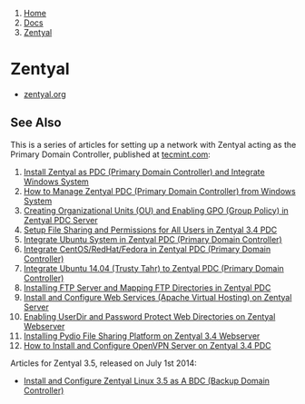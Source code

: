 <!-- -
Title: Zentyal
Description: Notes and links on Zentyal
First Published: 2014-04-09
Last Updated: 2014-09-16
- -->

<ol class="breadcrumb" itemprop="breadcrumb">
	<li><a href="/">Home</a></li>
	<li><a href="/docs/">Docs</a></li>
	<li><a href="/docs/zentyal.html">Zentyal</a></li>
</ol>

Zentyal
=======

*   [zentyal.org](http://www.zentyal.org/)

See Also
--------

This is a series of articles for setting up a network with Zentyal acting as 
the Primary Domain Controller, published at [tecmint.com](http://www.tecmint.com/):

1.  [Install Zentyal as PDC (Primary Domain Controller) and Integrate Windows 
    System](http://www.tecmint.com/install-zentyal-as-primary-domain-controller-and-integrate-windows-system/)
2.  [How to Manage Zentyal PDC (Primary Domain Controller) from Windows System](http://www.tecmint.com/how-to-manage-zentyal-primary-domain-controller-from-windows/)
3.  [Creating Organizational Units (OU) and Enabling GPO (Group Policy) in 
    Zentyal PDC Server](http://www.tecmint.com/creating-organizational-units-and-enableing-group-policy-in-zentyal/)
4.  [Setup File Sharing and Permissions for All Users in Zentyal 3.4 PDC](http://www.tecmint.com/setup-file-sharing-in-zentyal-3-4-pdc/)
5.  [Integrate Ubuntu System in Zentyal PDC (Primary Domain Controller)](http://www.tecmint.com/integrate-ubuntu-system-in-zentyal-pdc/)
6.  [Integrate CentOS/RedHat/Fedora in Zentyal PDC (Primary Domain Controller)](http://www.tecmint.com/integrate-centos-in-zentyal-pdc/)
7.  [Integrate Ubuntu 14.04 (Trusty Tahr) to Zentyal PDC (Primary Domain Controller)](http://www.tecmint.com/integrate-ubuntu-14-04-to-zentyal-pdc/)
8.  [Installing FTP Server and Mapping FTP Directories in Zentyal PDC](http://www.tecmint.com/installing-ftp-server-and-mapping-ftp-directories-in-zentyal-pdc-part-8/)
9.  [Install and Configure Web Services (Apache Virtual Hosting) on Zentyal 
    Server](http://www.tecmint.com/install-and-configure-web-services-on-zentyal/)
10. [Enabling UserDir and Password Protect Web Directories on Zentyal Webserver](http://www.tecmint.com/enabling-userdir-and-password-protect-web-directoires-on-zentyal/)
11. [Installing Pydio File Sharing Platform on Zentyal 3.4 Webserver](http://www.tecmint.com/installing-pydio-file-sharing-on-zentyal-webserver/)
12. [How to Install and Configure OpenVPN Server on Zentyal 3.4 PDC](http://www.tecmint.com/install-openvpn-server-on-zentyal/)

Articles for Zentyal 3.5, released on July 1st 2014:

*   [Install and Configure Zentyal Linux 3.5 as A BDC (Backup Domain Controller)](http://www.tecmint.com/configure-zentyal-as-backup-domain-controller/)
